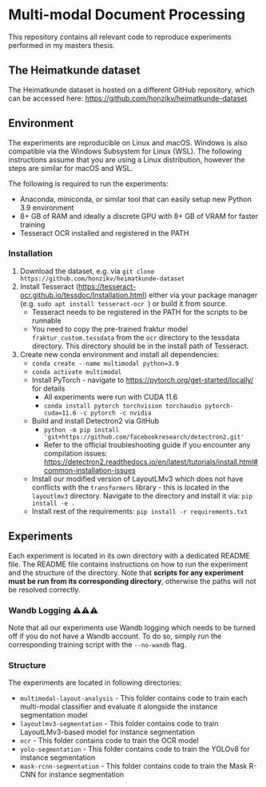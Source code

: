 # Multi-modal Document Processing
This repository contains all relevant code to reproduce 
experiments performed in my masters thesis.

## The Heimatkunde dataset
The Heimatkunde dataset is hosted on a different GitHub repository, which can be accessed here: https://github.com/honzikv/heimatkunde-dataset


## Environment

The experiments are reproducible on Linux and macOS. Windows is also compatible via
the Windows Subsystem for Linux (WSL). The following instructions assume that you are
using a Linux distribution, however the steps are similar for macOS and WSL.

The following is required to run the experiments:

- Anaconda, miniconda, or similar tool that can easily setup new Python 3.9 environment
- 8+ GB of RAM and ideally a discrete GPU with 8+ GB of VRAM for faster training
- Tesseract OCR installed and registered in the PATH

### Installation

1. Download the dataset, e.g. via `git clone https://github.com/honzikv/heimatkunde-dataset`
2. Install Tesseract (https://tesseract-ocr.github.io/tessdoc/Installation.html) either via your package manager (e.g. `sudo apt install tesseract-ocr
`) or build it from source.
    - Tesseract needs to be registered in the PATH for the scripts to be runnable
    - You need to copy the pre-trained fraktur model `fraktur_custom.tessdata` from the `ocr` directory to the tessdata directory. This directory should be in the install path
    of Tesseract.
3. Create new conda environment and install all dependencies:
   - `conda create --name multimodal python=3.9`
   - `conda activate multimodal`
   - Install PyTorch - navigate to https://pytorch.org/get-started/locally/ for details
     - All experiments were run with CUDA 11.6
     - `conda install pytorch torchvision torchaudio pytorch-cuda=11.6 -c pytorch -c nvidia`
   - Build and install Detectron2 via GitHub
     - `python -m pip install 'git+https://github.com/facebookresearch/detectron2.git'`
     - Refer to the official troubleshooting guide if you encounter any compilation issues: https://detectron2.readthedocs.io/en/latest/tutorials/install.html#common-installation-issues
   - Install our modified version of LayoutLMv3 which does not have conflicts with the `transformers` library - this is located in
     the `layoutlmv3` directory. Navigate to the directory and install it via: `pip install -e .`
   - Install rest of the requirements: `pip install -r requirements.txt`

## Experiments

Each experiment is located in its own directory with a dedicated README file.
The README file contains instructions on how to run the experiment and the structure
of the directory. Note that **scripts for any experiment must be run from its corresponding directory**, otherwise
the paths will not be resolved correctly.

### Wandb Logging ⚠️⚠️⚠️

Note that all our experiments use Wandb logging which needs to be turned off if you do not have a Wandb account. To do
so, simply run the corresponding training script with the `--no-wandb` flag.

### Structure

The experiments are located in following directories:

- `multimodal-layout-analysis` - This folder contains code to train each multi-modal classifier and
 evaluate it alongside the instance segmentation model
- `layoutlmv3-segmentation` - This folder contains code to train LayoutLMv3-based model for instance segmentation
- `ocr` - This folder contains code to train the OCR model
- `yolo-segmentation` - This folder contains code to train the YOLOv8 for instance segmentation
- `mask-rcnn-segmentation` - This folder contains code to train the Mask R-CNN for instance segmentation
